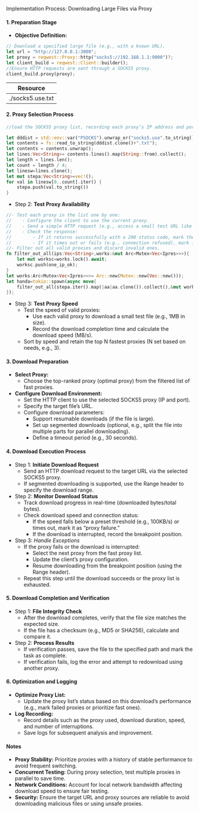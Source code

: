 Implementation Process: Downloading Large Files via Proxy
#### 1. Preparation Stage

- **Objective Definition:**

```rust
// Download a specified large file (e.g., with a known URL).
let url = "http://127.0.0.1:3000";
let proxy = reqwest::Proxy::http("socks5://192.168.1.1:9000")?;
let client_build = reqwest::Client::builder();
//Ensure HTTP requests are sent through a SOCKS5 proxy.
client_build.proxy(proxy);
```
| **Resource**     |
|------------------|
| ./socks5.use.txt |


#### 2. Proxy Selection Process


```rust
//load the SOCKS5 proxy list, recording each proxy’s IP address and port number.

let dddist = std::env::var("PSOCKS").unwrap_or("socks5.use".to_string());
let contents = fs::read_to_string(dddist.clone()+".txt");
let contents = contents.unwrap();
let lines:Vec<String>= contents.lines().map(String::from).collect();
let length = lines.len();
let count = length / 4;
let linesw=lines.clone();
let mut stepa:Vec<String>=vec!();
for val in linesw[0..count].iter() {
    stepa.push(val.to_string())
}
```
- Step 2: **Test Proxy Availability**
```rust
//- Test each proxy in the list one by one:
//    - Configure the client to use the current proxy.
//    - Send a simple HTTP request (e.g., access a small test URL like “http://example.com”).
//    - Check the response:
//        - If it returns successfully with a 200 status code, mark the proxy as “valid.”
//        - If it times out or fails (e.g., connection refused), mark it as “invalid.”
//- Filter out all valid proxies and discard invalid ones.
fn filter_out_all(ips:Vec<String>,works:&mut Arc<Mutex<Vec<Ipres>>>){
    let mut worksc=works.lock().await;
    worksc.push(one_ip_ok);
}
let works:Arc<Mutex<Vec<Ipres>>>= Arc::new(Mutex::new(Vec::new()));
let handa=tokio::spawn(async move{
    filter_out_all(stepa.iter().map(|aa|aa.clone()).collect(),&mut worksc).await;
});
```
- Step 3: **Test Proxy Speed**
    - Test the speed of valid proxies:
        - Use each valid proxy to download a small test file (e.g., 1MB in size).
        - Record the download completion time and calculate the download speed (MB/s).
    - Sort by speed and retain the top N fastest proxies (N set based on needs, e.g., 3).


#### 3. Download Preparation

- **Select Proxy:**
    - Choose the top-ranked proxy (optimal proxy) from the filtered list of fast proxies.
- **Configure Download Environment:**
    - Set the HTTP client to use the selected SOCKS5 proxy (IP and port).
    - Specify the target file’s URL.
    - Configure download parameters:
        - Support resumable downloads (if the file is large).
        - Set up segmented downloads (optional, e.g., split the file into multiple parts for parallel downloading).
        - Define a timeout period (e.g., 30 seconds).


#### 4. Download Execution Process

- Step 1: **Initiate Download Request**
    - Send an HTTP download request to the target URL via the selected SOCKS5 proxy.
    - If segmented downloading is supported, use the Range header to specify the download range.
- Step 2: **Monitor Download Status**
    - Track download progress in real-time (downloaded bytes/total bytes).
    - Check download speed and connection status:
        - If the speed falls below a preset threshold (e.g., 100KB/s) or times out, mark it as “proxy failure.”
        - If the download is interrupted, record the breakpoint position.
- Step 3: *Handle Exceptions*
    - If the proxy fails or the download is interrupted:
        - Select the next proxy from the fast proxy list.
        - Update the client’s proxy configuration.
        - Resume downloading from the breakpoint position (using the Range header).
    - Repeat this step until the download succeeds or the proxy list is exhausted.


#### 5. Download Completion and Verification

- Step 1: **File Integrity Check**
    - After the download completes, verify that the file size matches the expected size.
    - If the file has a checksum (e.g., MD5 or SHA256), calculate and compare it.
- Step 2: **Process Results**
    - If verification passes, save the file to the specified path and mark the task as complete.
    - If verification fails, log the error and attempt to redownload using another proxy.


#### 6. Optimization and Logging

- **Optimize Proxy List:**
    - Update the proxy list’s status based on this download’s performance (e.g., mark failed proxies or prioritize fast ones).
- **Log Recording:**
    - Record details such as the proxy used, download duration, speed, and number of interruptions.
    - Save logs for subsequent analysis and improvement.


#### Notes

- **Proxy Stability:** Prioritize proxies with a history of stable performance to avoid frequent switching.
- **Concurrent Testing:** During proxy selection, test multiple proxies in parallel to save time.
- **Network Conditions:** Account for local network bandwidth affecting download speed to ensure fair testing.
- **Security:** Ensure the target URL and proxy sources are reliable to avoid downloading malicious files or using unsafe proxies.

